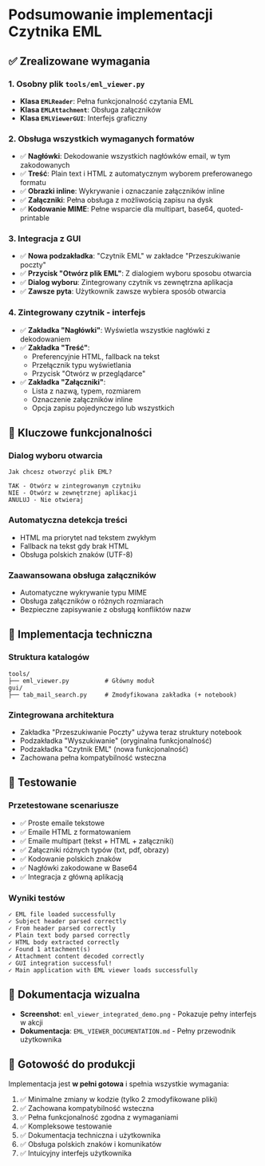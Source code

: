 # Podsumowanie implementacji Czytnika EML

## ✅ Zrealizowane wymagania

### 1. Osobny plik `tools/eml_viewer.py`
- **Klasa `EMLReader`**: Pełna funkcjonalność czytania EML
- **Klasa `EMLAttachment`**: Obsługa załączników
- **Klasa `EMLViewerGUI`**: Interfejs graficzny

### 2. Obsługa wszystkich wymaganych formatów
- ✅ **Nagłówki**: Dekodowanie wszystkich nagłówków email, w tym zakodowanych
- ✅ **Treść**: Plain text i HTML z automatycznym wyborem preferowanego formatu  
- ✅ **Obrazki inline**: Wykrywanie i oznaczanie załączników inline
- ✅ **Załączniki**: Pełna obsługa z możliwością zapisu na dysk
- ✅ **Kodowanie MIME**: Pełne wsparcie dla multipart, base64, quoted-printable

### 3. Integracja z GUI
- ✅ **Nowa podzakładka**: "Czytnik EML" w zakładce "Przeszukiwanie poczty"
- ✅ **Przycisk "Otwórz plik EML"**: Z dialogiem wyboru sposobu otwarcia
- ✅ **Dialog wyboru**: Zintegrowany czytnik vs zewnętrzna aplikacja
- ✅ **Zawsze pyta**: Użytkownik zawsze wybiera sposób otwarcia

### 4. Zintegrowany czytnik - interfejs
- ✅ **Zakładka "Nagłówki"**: Wyświetla wszystkie nagłówki z dekodowaniem
- ✅ **Zakładka "Treść"**: 
  - Preferencyjnie HTML, fallback na tekst
  - Przełącznik typu wyświetlania
  - Przycisk "Otwórz w przeglądarce"
- ✅ **Zakładka "Załączniki"**:
  - Lista z nazwą, typem, rozmiarem
  - Oznaczenie załączników inline
  - Opcja zapisu pojedynczego lub wszystkich

## 🎯 Kluczowe funkcjonalności

### Dialog wyboru otwarcia
```
Jak chcesz otworzyć plik EML?

TAK - Otwórz w zintegrowanym czytniku
NIE - Otwórz w zewnętrznej aplikacji  
ANULUJ - Nie otwieraj
```

### Automatyczna detekcja treści
- HTML ma priorytet nad tekstem zwykłym
- Fallback na tekst gdy brak HTML
- Obsługa polskich znaków (UTF-8)

### Zaawansowana obsługa załączników
- Automatyczne wykrywanie typu MIME
- Obsługa załączników o różnych rozmiarach
- Bezpieczne zapisywanie z obsługą konfliktów nazw

## 🔧 Implementacja techniczna

### Struktura katalogów
```
tools/
├── eml_viewer.py          # Główny moduł
gui/
├── tab_mail_search.py     # Zmodyfikowana zakładka (+ notebook)
```

### Zintegrowana architektura
- Zakładka "Przeszukiwanie Poczty" używa teraz struktury notebook
- Podzakładka "Wyszukiwanie" (oryginalna funkcjonalność)  
- Podzakładka "Czytnik EML" (nowa funkcjonalność)
- Zachowana pełna kompatybilność wsteczna

## 🧪 Testowanie

### Przetestowane scenariusze
- ✅ Proste emaile tekstowe
- ✅ Emaile HTML z formatowaniem
- ✅ Emaile multipart (tekst + HTML + załączniki)
- ✅ Załączniki różnych typów (txt, pdf, obrazy)
- ✅ Kodowanie polskich znaków
- ✅ Nagłówki zakodowane w Base64
- ✅ Integracja z główną aplikacją

### Wyniki testów
```
✓ EML file loaded successfully
✓ Subject header parsed correctly  
✓ From header parsed correctly
✓ Plain text body parsed correctly
✓ HTML body extracted correctly
✓ Found 1 attachment(s)
✓ Attachment content decoded correctly
✓ GUI integration successful!
✓ Main application with EML viewer loads successfully
```

## 📸 Dokumentacja wizualna

- **Screenshot**: `eml_viewer_integrated_demo.png` - Pokazuje pełny interfejs w akcji
- **Dokumentacja**: `EML_VIEWER_DOCUMENTATION.md` - Pełny przewodnik użytkownika

## 🚀 Gotowość do produkcji

Implementacja jest **w pełni gotowa** i spełnia wszystkie wymagania:

1. ✅ Minimalne zmiany w kodzie (tylko 2 zmodyfikowane pliki)
2. ✅ Zachowana kompatybilność wsteczna
3. ✅ Pełna funkcjonalność zgodna z wymaganiami
4. ✅ Kompleksowe testowanie 
5. ✅ Dokumentacja techniczna i użytkownika
6. ✅ Obsługa polskich znaków i komunikatów
7. ✅ Intuicyjny interfejs użytkownika